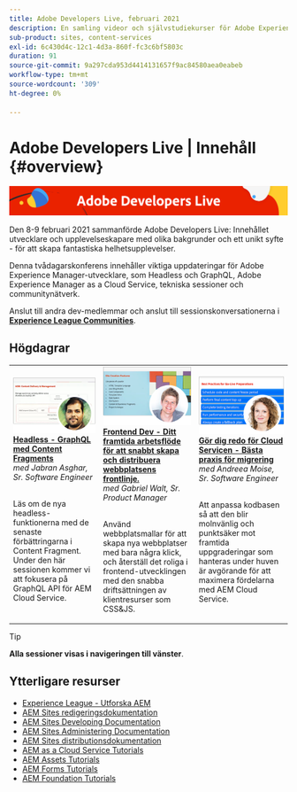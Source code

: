 ```yaml
---
title: Adobe Developers Live, februari 2021
description: En samling videor och självstudiekurser för Adobe Experience Manager Sites som levereras som en del av Adobe Developers Live Content Event.
sub-product: sites, content-services
exl-id: 6c430d4c-12c1-4d3a-860f-fc3c6bf5803c
duration: 91
source-git-commit: 9a297cda953d4414131657f9ac84580aea0eabeb
workflow-type: tm+mt
source-wordcount: '309'
ht-degree: 0%

---
```


# Adobe Developers Live | Innehåll {#overview}

<img alt="Adobe Developers Live" src="/help/adobe-developers-live/assets/adl.png" />

Den 8-9 februari 2021 sammanförde Adobe Developers Live: Innehållet utvecklare och upplevelseskapare med olika bakgrunder och ett unikt syfte - för att skapa fantastiska helhetsupplevelser.

Denna tvådagarskonferens innehåller viktiga uppdateringar för Adobe Experience Manager-utvecklare, som Headless och GraphQL, Adobe Experience Manager as a Cloud Service, tekniska sessioner och communitynätverk.

Anslut till andra dev-medlemmar och anslut till sessionskonversationerna i **[Experience League Communities](https://adobe.ly/36Yd3v6)**.

## Högdagrar

<table>
  <tr>
   <td>
      <a href="headless-graphql-content-fragments.md">
      <img alt="Headless - GraphQL with Content Fragments" src="/help/adobe-developers-live/assets/jabran.png"/>
      </a>
      <div>
         <a href="headless-graphql-content-fragments.md"><strong>Headless - GraphQL med Content Fragments</strong></a>         
         <br/><em> med Jabran Asghar, Sr. Software Engineer </em>
      </div>
      <p>
        <br/>
         Läs om de nya headless-funktionerna med de senaste förbättringarna i Content Fragment. Under den här sessionen kommer vi att fokusera på GraphQL API för AEM Cloud Service.
      </p>
     </td>   
     <td>
      <a href="rapid-frontend-devlopment.md">
      <img alt="Frontend Dev - Ditt framtida arbetsflöde för att snabbt bygga och driftsätta webbplatsens frontlinje." src="/help/adobe-developers-live/assets/gabriel.png"/>
      </a>
      <div>
         <a href="rapid-frontend-devlopment.md"><strong>Frontend Dev - Ditt framtida arbetsflöde för att snabbt skapa och distribuera webbplatsens frontlinje.</strong></a>
         <br/><em> med Gabriel Walt, Sr. Product Manager </em>
      </div>
      <p>
        <br/>
         Använd webbplatsmallar för att skapa nya webbplatser med bara några klick, och återställ det roliga i frontend-utvecklingen med den snabba driftsättningen av klientresurser som CSS&amp;JS.
      </p>
   </td>
   </td>
     <td>
      <a href="get-ready-aem-cloud.md">
      <img alt="Gör dig redo för Cloud Servicen - Bästa praxis för migrering" src="/help/adobe-developers-live/assets/andreea.png"/>
      </a>
      <div>
         <a href="get-ready-aem-cloud.md"><strong>Gör dig redo för Cloud Servicen - Bästa praxis för migrering</strong></a>
         <br/><em> med Andreea Moise, Sr. Software Engineer </em>
      </div>
      <p>
        <br/>
         Att anpassa kodbasen så att den blir molnvänlig och punktsäker mot framtida uppgraderingar som hanteras under huven är avgörande för att maximera fördelarna med AEM Cloud Service.
      </p>
   </td>
  </tr>
</table>

>[!TIP]
>
>**Alla sessioner visas i navigeringen till vänster**.

## Ytterligare resurser

* [Experience League - Utforska AEM](https://experienceleague.adobe.com/sv#recommended/solutions/experience-manager)
* [AEM Sites redigeringsdokumentation](https://experienceleague.adobe.com/docs/experience-manager-65/authoring/home.html?lang=sv-SE)
* [AEM Sites Developing Documentation](https://experienceleague.adobe.com/docs/experience-manager-65/developing/home.html?lang=sv-SE)
* [AEM Sites Administering Documentation](https://experienceleague.adobe.com/docs/experience-manager-65/administering/home.html?lang=sv-SE)
* [AEM Sites distributionsdokumentation](https://experienceleague.adobe.com/docs/experience-manager-65/deploying/home.html?lang=sv-SE)
* [AEM as a Cloud Service Tutorials](https://experienceleague.adobe.com/docs/experience-manager-learn/cloud-service/overview.html?lang=sv-SE)
* [AEM Assets Tutorials](https://experienceleague.adobe.com/docs/experience-manager-learn/assets/overview.html?lang=sv-SE)
* [AEM Forms Tutorials](https://experienceleague.adobe.com/docs/experience-manager-learn/forms/overview.html?lang=sv-SE)
* [AEM Foundation Tutorials](https://experienceleague.adobe.com/docs/experience-manager-learn/foundation/overview.html?lang=sv-SE)
